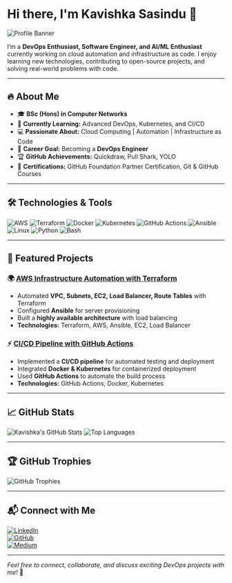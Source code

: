 # Hi there, I'm Kavishka Sasindu 👋

![Profile Banner](https://your-image-url.com/banner.png)

I’m a **DevOps Enthusiast, Software Engineer, and AI/ML Enthusiast** currently working on cloud automation and infrastructure as code. I enjoy learning new technologies, contributing to open-source projects, and solving real-world problems with code.

---

## 🔥 About Me  
- 🎓 **BSc (Hons) in Computer Networks**  
- 🌱 **Currently Learning:** Advanced DevOps, Kubernetes, and CI/CD  
- 💻 **Passionate About:** Cloud Computing | Automation | Infrastructure as Code  
- 🚀 **Career Goal:** Becoming a **DevOps Engineer**  
- 🏆 **GitHub Achievements:** Quickdraw, Pull Shark, YOLO  
- 📜 **Certifications:** GitHub Foundation Partner Certification, Git & GitHub Courses  

---

## 🛠️ Technologies & Tools  

![AWS](https://img.shields.io/badge/AWS-232F3E?style=flat-square&logo=amazon-aws&logoColor=white)
![Terraform](https://img.shields.io/badge/Terraform-623CE4?style=flat-square&logo=terraform&logoColor=white)
![Docker](https://img.shields.io/badge/Docker-2496ED?style=flat-square&logo=docker&logoColor=white)
![Kubernetes](https://img.shields.io/badge/Kubernetes-326CE5?style=flat-square&logo=kubernetes&logoColor=white)
![GitHub Actions](https://img.shields.io/badge/GitHub_Actions-2088FF?style=flat-square&logo=github-actions&logoColor=white)
![Ansible](https://img.shields.io/badge/Ansible-EE0000?style=flat-square&logo=ansible&logoColor=white)
![Linux](https://img.shields.io/badge/Linux-FCC624?style=flat-square&logo=linux&logoColor=black)
![Python](https://img.shields.io/badge/Python-3776AB?style=flat-square&logo=python&logoColor=white)
![Bash](https://img.shields.io/badge/Bash-4EAA25?style=flat-square&logo=gnu-bash&logoColor=white)

---

## 🚀 Featured Projects  

### 🌍 [AWS Infrastructure Automation with Terraform](https://github.com/your-repo-link)
- Automated **VPC, Subnets, EC2, Load Balancer, Route Tables** with Terraform  
- Configured **Ansible** for server provisioning  
- Built a **highly available architecture** with load balancing  
- **Technologies:** Terraform, AWS, Ansible, EC2, Load Balancer  

### ⚡ [CI/CD Pipeline with GitHub Actions](https://github.com/your-repo-link)
- Implemented a **CI/CD pipeline** for automated testing and deployment  
- Integrated **Docker & Kubernetes** for containerized deployment  
- Used **GitHub Actions** to automate the build process  
- **Technologies:** GitHub Actions, Docker, Kubernetes  

---

## 📈 GitHub Stats  

![Kavishka's GitHub Stats](https://github-readme-stats.vercel.app/api?username=KavishkaSasindu&show_icons=true&theme=radical)
![Top Languages](https://github-readme-stats.vercel.app/api/top-langs/?username=KavishkaSasindu&layout=compact&theme=radical)

---

## 🏆 GitHub Trophies  

![GitHub Trophies](https://github-profile-trophy.vercel.app/?username=KavishkaSasindu&theme=radical&no-frame=true&margin-w=10)

---

## 📬 Connect with Me  

[![LinkedIn](https://img.shields.io/badge/LinkedIn-0A66C2?style=for-the-badge&logo=linkedin&logoColor=white)](https://www.linkedin.com/in/kavishka-sasindu-5b9085265)  
[![GitHub](https://img.shields.io/badge/GitHub-181717?style=for-the-badge&logo=github&logoColor=white)](https://github.com/KavishkaSasindu)  
[![Medium](https://img.shields.io/badge/Medium-000000?style=for-the-badge&logo=medium&logoColor=white)](https://medium.com/@your-profile)  

---

*Feel free to connect, collaborate, and discuss exciting DevOps projects with me!* 🚀
